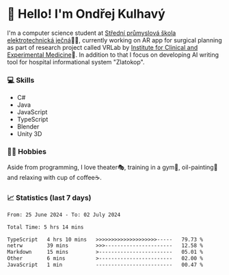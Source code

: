 # 👋 Hello! I'm Ondřej Kulhavý

I'm a computer science student at [Střední průmyslová škola elektrotechnická ječná](https://www.spsejecna.cz/)👨‍🎓, currently working on AR app for surgical planning as part of research project called VRLab by [Institute for Clinical and Experimental Medicine](https://www.ikem.cz/en/)🏥.
In addition to that I focus on developing AI writing tool for hospital informational system "Zlatokop".

### 💻 Skills
- C#
- Java
- JavaScript
- TypeScript
- Blender
- Unity 3D

### 🏋️‍♂️ Hobbies

Aside from programming, I love theater🎭, training in a gym💪, oil-painting🎨 and relaxing with cup of coffee☕.
### 📈 Statistics (last 7 days)
<!--START_SECTION:waka-->

```txt
From: 25 June 2024 - To: 02 July 2024

Total Time: 5 hrs 14 mins

TypeScript   4 hrs 10 mins   >>>>>>>>>>>>>>>>>>>>-----   79.73 %
netrw        39 mins         >>>----------------------   12.58 %
Markdown     15 mins         >------------------------   05.01 %
Other        6 mins          >------------------------   02.00 %
JavaScript   1 min           -------------------------   00.47 %
```

<!--END_SECTION:waka-->




